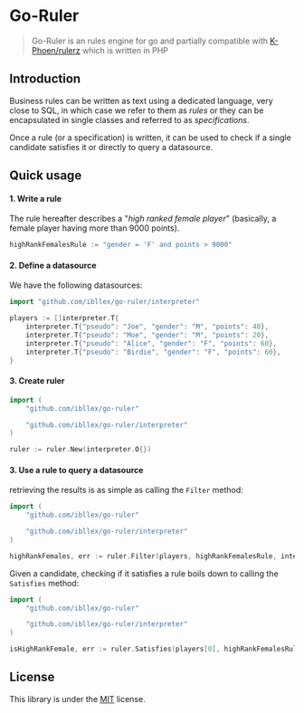# Go-Ruler

> Go-Ruler is an rules engine for go and partially compatible with [K-Phoen/rulerz](https://github.com/K-Phoen/rulerz) which is written in PHP

## Introduction

Business rules can be written as text using a dedicated language, very close to SQL, in which case we refer to them as *rules* or they can be encapsulated in single classes and referred to as *specifications*.

Once a rule (or a specification) is written, it can be used to check if a single candidate satisfies it or directly to query a datasource.

## Quick usage

#### 1. Write a rule

The rule hereafter describes a "*high ranked female player*" (basically, a female player having more than 9000 points).

```go
highRankFemalesRule := "gender = 'F' and points > 9000"
```

#### 2. Define a datasource

We have the following datasources:

```go
import "github.com/ibllex/go-ruler/interpreter"

players := []interpreter.T{
	interpreter.T{"pseudo": "Joe", "gender": "M", "points": 40},
	interpreter.T{"pseudo": "Moe", "gender": "M", "points": 20},
	interpreter.T{"pseudo": "Alice", "gender": "F", "points": 60},
	interpreter.T{"pseudo": "Birdie", "gender": "F", "points": 60},
}
```

#### 3. Create ruler

```go
import (
	"github.com/ibllex/go-ruler"

	"github.com/ibllex/go-ruler/interpreter"
)

ruler := ruler.New(interpreter.O{})
```

#### 3. Use a rule to query a datasource

retrieving the results is as simple as calling the `Filter` method:

```go
import (
	"github.com/ibllex/go-ruler"

	"github.com/ibllex/go-ruler/interpreter"
)

highRankFemales, err := ruler.Filter(players, highRankFemalesRule, interpreter.P{}, interpreter.PP{})
```

Given a candidate, checking if it satisfies a rule boils down to calling the `Satisfies` method:

```go
import (
	"github.com/ibllex/go-ruler"

	"github.com/ibllex/go-ruler/interpreter"
)

isHighRankFemale, err := ruler.Satisfies(players[0], highRankFemalesRule, interpreter.P{}, interpreter.PP{})
```

## License

This library is under the [MIT](https://github.com/ibllex/go-ruler/blob/master/LICENSE) license.